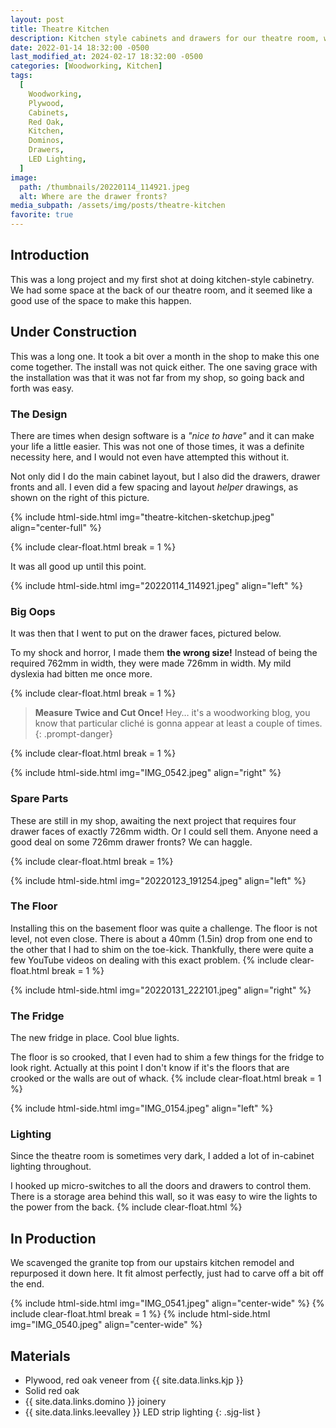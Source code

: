 ```yaml
---
layout: post
title: Theatre Kitchen
description: Kitchen style cabinets and drawers for our theatre room, with a spot for a mini-fridge
date: 2022-01-14 18:32:00 -0500
last_modified_at: 2024-02-17 18:32:00 -0500
categories: [Woodworking, Kitchen]
tags:
  [
    Woodworking,
    Plywood,
    Cabinets,
    Red Oak,
    Kitchen,
    Dominos,
    Drawers,
    LED Lighting,
  ]
image:
  path: /thumbnails/20220114_114921.jpeg
  alt: Where are the drawer fronts?
media_subpath: /assets/img/posts/theatre-kitchen
favorite: true
---
```

## Introduction

This was a long project and my first shot at doing kitchen-style cabinetry. We had some space at the back of our theatre room, and it seemed like a good use of the space to make this happen.

## Under Construction

This was a long one. It took a bit over a month in the shop to make this one come together. The install was not quick either. The one saving grace with the installation was that it was not far from my shop, so going back and forth was easy.

### The Design

There are times when design software is a _"nice to have"_ and it can make your life a little easier.  This was not one of those times, it was a definite necessity here, and I would not even have attempted this without it.

Not only did I do the main cabinet layout, but I also did the drawers, drawer fronts and all.  I even did a few spacing and layout _helper_ drawings, as shown on the right of this picture. 

{% include html-side.html img="theatre-kitchen-sketchup.jpeg" align="center-full" %}

{% include clear-float.html break = 1 %}

It was all good up until this point.

{% include html-side.html img="20220114_114921.jpeg" align="left" %}

### Big Oops

It was then that I went to put on the drawer faces, pictured below.

To my shock and horror, I made them **the wrong size!** Instead of being the required 762mm in width, they were made 726mm in width. My mild dyslexia had bitten me once more.

{% include clear-float.html break = 1 %}

> **Measure Twice and Cut Once!**  Hey&hellip; it's a woodworking blog, you know that particular clich&eacute; is gonna appear at least a couple of times.
{: .prompt-danger}

{% include clear-float.html break = 1 %}

{% include html-side.html img="IMG_0542.jpeg" align="right" %}

### Spare Parts

These are still in my shop, awaiting the next project that requires four drawer faces of exactly 726mm width. Or I could sell them. Anyone need a good deal on some 726mm drawer fronts? We can haggle.

{% include clear-float.html break = 1%}

{% include html-side.html img="20220123_191254.jpeg" align="left" %}

### The Floor

Installing this on the basement floor was quite a challenge. The floor is not level, not even close. There is about a 40mm (1.5in) drop from one end to the other that I had to shim on the toe-kick. Thankfully, there were quite a few YouTube videos on dealing with this exact problem.
{% include clear-float.html break = 1 %}

{% include html-side.html img="20220131_222101.jpeg" align="right" %}

### The Fridge

The new fridge in place. Cool blue lights.

The floor is so crooked, that I even had to shim a few things for the fridge to look right. Actually at this point I don't know if it's the floors that are crooked or the walls are out of whack.
{% include clear-float.html break = 1 %}

{% include html-side.html img="IMG_0154.jpeg" align="left" %}

### Lighting

Since the theatre room is sometimes very dark, I added a lot of in-cabinet lighting throughout.

I hooked up micro-switches to all the doors and drawers to control them. There is a storage area behind this wall, so it was easy to wire the lights to the power from the back.
{% include clear-float.html %}

## In Production

We scavenged the granite top from our upstairs kitchen remodel and repurposed it down here. It fit almost perfectly, just had to carve off a bit off the end.

{% include html-side.html img="IMG_0541.jpeg" align="center-wide" %}
{% include clear-float.html break = 1 %}
{% include html-side.html img="IMG_0540.jpeg" align="center-wide" %}

## Materials

- Plywood, red oak veneer from {{ site.data.links.kjp }}
- Solid red oak
- {{ site.data.links.domino }} joinery
- {{ site.data.links.leevalley }} LED strip lighting
{: .sjg-list }
